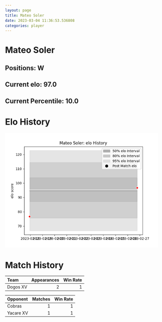 ```yaml
---  
layout: page  
title: Mateo Soler  
date: 2023-03-04 11:36:53.536808  
categories: player  
---
```

# Mateo Soler

## Positions: W

## Current elo: 97.0

## Current Percentile: 10.0

# Elo History


![elo history](history_MateoSoler.png)
# Match History


| Team     |   Appearances |   Win Rate |
|:---------|--------------:|-----------:|
| Dogos XV |             2 |          1 |

| Opponent   |   Matches |   Win Rate |
|:-----------|----------:|-----------:|
| Cobras     |         1 |          1 |
| Yacare XV  |         1 |          1 |